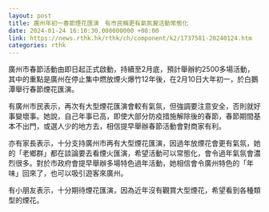 ```yaml
---
layout: post
title: 廣州年初一春節煙花匯演　有市民稱更有氣氛冀活動常態化
date: 2024-01-24 16:10:30.000000000 +08:00
link: https://news.rthk.hk/rthk/ch/component/k2/1737581-20240124.htm
categories: rthk
---
```


廣州市春節活動由即日起正式啟動，持續至2月底，預計舉辦約2500多場活動，其中的重點是廣州在停止集中燃放煙火爆竹12年後，在2月10日大年初一，於白鵝潭舉行春節煙花匯演。

有廣州市民表示，再次有大型煙花匯演會較有氣氛，但強調要注意安全，否則就好事變壞事。她說，自己年事已高，即使大部分防疫措施解除後的春節，春節期間基本不出門，或選人少的地方去，相信提早舉辦春節活動會對商家有利。

亦有家長表示，十分支持廣州市再有大型煙花匯演，因過年放煙花會更有氣氛，她的「老鄉群」都在談論要去看煙火匯演，希望活動可以常態化，會令過年氣氛會濃烈很多。對於市政府會提早舉辦多場特色過年活動，她相信會令廣州特色的「年味」回來了，也可以吸引遊客來廣州。

有小朋友表示，十分期待煙花匯演，因為近年沒有觀賞大型煙花，希望看到各種類型的煙花。
